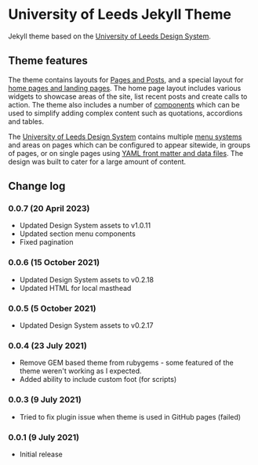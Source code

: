 # University of Leeds Jekyll Theme

Jekyll theme based on the [University of Leeds Design System](https://designsystem.leeds.ac.uk).

## Theme features

The theme contains layouts for [Pages and Posts](https://github.com/universityofleeds/jekyll-theme-uol/wiki/Pages-and-Posts), and a special layout for [home pages and landing pages](https://github.com/universityofleeds/jekyll-theme-uol/wiki/Home-page). The home page layout includes various widgets to showcase areas of the site, list recent posts and create calls to action. The theme also includes a number of [components](https://github.com/universityofleeds/jekyll-theme-uol/wiki/Components) which can be used to simplify adding complex content such as quotations, accordions and tables.

The [University of Leeds Design System](https://designsystem.leeds.ac.uk) contains multiple [menu systems](https://github.com/universityofleeds/jekyll-theme-uol/wiki/Menus) and areas on pages which can be configured to appear sitewide, in groups of pages, or on single pages using [YAML front matter and data files](https://github.com/universityofleeds/jekyll-theme-uol/wiki/YAML-Basics). The design was built to cater for a large amount of content.

## Change log

### 0.0.7 (20 April 2023)

* Updated Design System assets to v1.0.11
* Updated section menu components
* Fixed pagination

### 0.0.6 (15 October 2021)

* Updated Design System assets to v0.2.18
* Updated HTML for local masthead

### 0.0.5 (5 October 2021)

* Updated Design System assets to v0.2.17

### 0.0.4 (23 July 2021)

* Remove GEM based theme from rubygems - some featured of the theme weren't working as I expected.
* Added ability to include custom foot (for scripts)

### 0.0.3 (9 July 2021)

* Tried to fix plugin issue when theme is used in GitHub pages (failed)

### 0.0.1 (9 July 2021)

* Initial release
